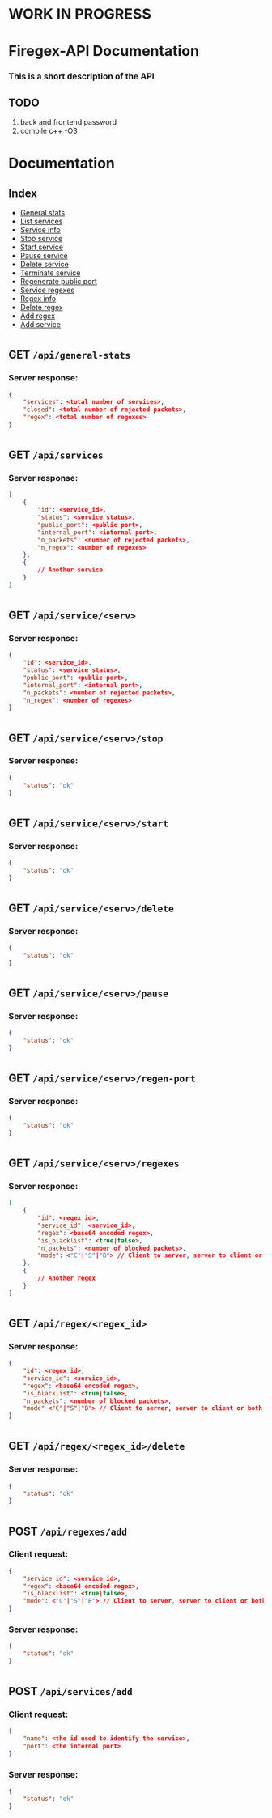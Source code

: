 # **WORK IN PROGRESS**

# Firegex-API Documentation
### This is a short description of the API

## TODO

1. back and frontend password
2. compile c++ -O3

#
# Documentation
## Index

- [General stats](#get-apigeneral-stats)
- [List services](#get-apiservices)
- [Service info](#get-apiserviceserv)
- [Stop service](#get-apiserviceservstop)
- [Start service](#get-apiserviceservstart)
- [Pause service](#get-apiserviceservpause)
- [Delete service](#get-apiserviceservdelete)
- [Terminate service](#get-apiserviceservterminate)
- [Regenerate public port](#get-apiserviceservregen-port)
- [Service regexes](#get-apiserviceservregexes)
- [Regex info](#get-apiregexregexid)
- [Delete regex](#get-apiregexregexiddelete)
- [Add regex](#post-apiregexesadd)
- [Add service](#post-apiservicesadd)

#
#
## **GET** **```/api/general-stats```**
### Server response:
```json
{
    "services": <total number of services>,
    "closed": <total number of rejected packets>,
    "regex": <total number of regexes>
}
```

#
## **GET** **```/api/services```**
### Server response:
```json
[
    {
        "id": <service_id>,
        "status": <service status>,
        "public_port": <public port>,
        "internal_port": <internal port>,
        "n_packets": <number of rejected packets>,
        "n_regex": <number of regexes>
    },
    {
        // Another service
    }
]
```

#
## **GET** **```/api/service/<serv>```**
### Server response:
```json
{
    "id": <service_id>,
    "status": <service status>,
    "public_port": <public port>,
    "internal_port": <internal port>,
    "n_packets": <number of rejected packets>,
    "n_regex": <number of regexes>
}
```

#
## **GET** **```/api/service/<serv>/stop```**
### Server response:
```json
{
    "status": "ok"
}
```

#
## **GET** **```/api/service/<serv>/start```**
### Server response:
```json
{
    "status": "ok"
}
```

#
## **GET** **```/api/service/<serv>/delete```**
### Server response:
```json
{
    "status": "ok"
}
```

#
## **GET** **```/api/service/<serv>/pause```**
### Server response:
```json
{
    "status": "ok"
}
```

#
## **GET** **```/api/service/<serv>/regen-port```**
### Server response:
```json
{
    "status": "ok"
}
```

#
## **GET** **```/api/service/<serv>/regexes```**
### Server response:
```json
[
    {
        "id": <regex id>,
        "service_id": <service_id>,
        "regex": <base64 encoded regex>,
        "is_blacklist": <true|false>,
        "n_packets": <number of blocked packets>,
        "mode": <"C"|"S"|"B"> // Client to server, server to client or both
    },
    {
        // Another regex
    }
]
```

#
## **GET** **```/api/regex/<regex_id>```**
### Server response:
```json
{
    "id": <regex id>,
    "service_id": <service_id>,
    "regex": <base64 encoded regex>,
    "is_blacklist": <true|false>,
    "n_packets": <number of blocked packets>,
    "mode" <"C"|"S"|"B"> // Client to server, server to client or both
}
```

#
## **GET** **```/api/regex/<regex_id>/delete```**
### Server response:
```json
{
    "status": "ok"
}
```

#
## **POST** **```/api/regexes/add```**
### Client request:
```json
{
    "service_id": <service_id>,
    "regex": <base64 encoded regex>,
    "is_blacklist": <true|false>,
    "mode": <"C"|"S"|"B"> // Client to server, server to client or both
}
```
### Server response:
```json
{
    "status": "ok"
}
```

#
## **POST** **```/api/services/add```**
### Client request:
```json
{
    "name": <the id used to identify the service>,
    "port": <the internal port>
}
```
### Server response:
```json
{
    "status": "ok"
}
```